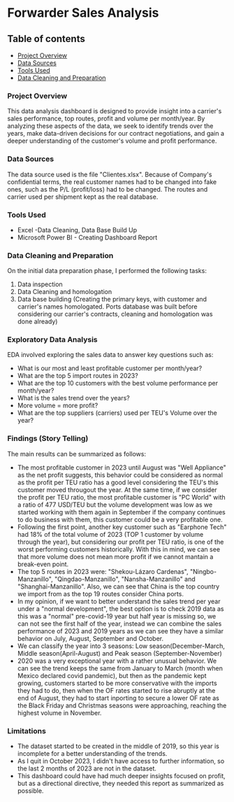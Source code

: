 # Forwarder Sales Analysis

## Table of contents
- [Project Overview](#project-overview)
- [Data Sources](#data-sources)
- [Tools Used](#tools-used)
- [Data Cleaning and Preparation](#data-cleaning-and-preparation)



### Project Overview
This data analysis dashboard is designed to provide insight into a carrier's sales performance, top routes, profit and volume per month/year. By analyzing these aspects of the data, we seek to identify trends over the years, make data-driven decisions for our contract negotiations, and gain a deeper understanding of the customer's volume and profit performance.

### Data Sources
The data source used is the file "Clientes.xlsx". Because of Company's confidential terms, the real customer names had to be changed into fake ones, such as the P/L (profit/loss) had to be changed. The routes and carrier used per shipment kept as the real database.

### Tools Used
- Excel -Data Cleaning, Data Base Build Up
- Microsoft Power BI - Creating Dashboard Report

### Data Cleaning and Preparation
On the initial data preparation phase, I performed the following tasks:
1. Data inspection
2. Data Cleaning and homologation
3. Data base building (Creating the primary keys, with customer and carrier's names homologated. Ports database was built before considering our carrier's contracts, cleaning and homologation was done already)


### Exploratory Data Analysis
EDA involved exploring the sales data to answer key questions such as:
- What is our most and least profitable customer per month/year?
- What are the top 5 import routes in 2023?
- What are the top 10 customers with the best volume performance per month/year?
- What is the sales trend over the years?
- More volume = more profit?
- What are the top suppliers (carriers) used per TEU's Volume over the year?

### Findings (Story Telling)
The main results can be summarized as follows:
- The most profitable customer in 2023 until August was "Well Appliance" as the net profit suggests, this behavior could be considered as normal as the profit per TEU ratio has a good level considering the TEU's this customer moved througout the year. At the same time, if we consider the profit per TEU ratio, the most profitable customer is "PC World" with a ratio of 477 USD/TEU but the volume development was low as we started working with them again in September if the company continues to do business with them, this customer could be a very profitable one.
- Following the first point, another key customer such as "Earphone Tech" had 18% of the total volume of 2023 (TOP 1 customer by volume through the year), but considering our profit per TEU ratio, is one of the worst performing customers historically. With this in mind, we can see that more volume does not mean more profit if we cannot mantain a break-even point.
- The top 5 routes in 2023 were: "Shekou-Lázaro Cardenas", "Ningbo-Manzanillo", "Qingdao-Manzanillo", "Nansha-Manzanillo" and "Shanghai-Manzanillo". Also, we can see that China is the top country we import from as the top 19 routes consider China ports.
- In my opinion, if we want to better understand the sales trend per year under a "normal development", the best option is to check 2019 data as this was a "normal" pre-covid-19 year but half year is missing so, we can not see the first half of the year, instead we can combine the sales performance of 2023 and 2019 years as we can see they have a similar behavior on July, August, September and October.
- We can classify the year into 3 seasons: Low season(December-March, Middle season(April-August) and Peak season (September-November)
- 2020 was a very exceptional year with a rather unusual behavior. We can see the trend keeps the same from January to March (month when Mexico declared covid pandemic), but then as the pandemic kept growing, customers started to be more conservative with the imports they had to do, then when the OF rates started to rise abruptly at the end of August, they had to start inporting to secure a lower OF rate as the Black Friday and Christmas seasons were approaching, reaching the highest volume in November.

### Limitations
- The dataset started to be created in the middle of 2019, so this year is incomplete for a better understanding of the trends.
- As I quit in October 2023, I didn't have access to further information, so the last 2 months of 2023 are not in the dataset.
- This dashboard could have had much deeper insights focused on profit, but as a directional directive, they needed this report as summarized as possible.
